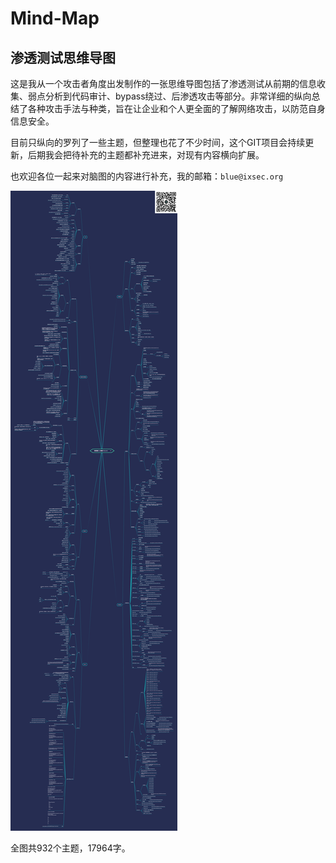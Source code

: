# Mind-Map
## 渗透测试思维导图

这是我从一个攻击者角度出发制作的一张思维导图包括了渗透测试从前期的信息收集、弱点分析到代码审计、bypass绕过、后渗透攻击等部分。非常详细的纵向总结了各种攻击手法与种类，旨在让企业和个人更全面的了解网络攻击，以防范自身信息安全。

目前只纵向的罗列了一些主题，但整理也花了不少时间，这个GIT项目会持续更新，后期我会把待补充的主题都补充进来，对现有内容横向扩展。

也欢迎各位一起来对脑图的内容进行补充，我的邮箱：`blue@ixsec.org`

![](渗透测试思维导图.png)

全图共932个主题，17964字。
